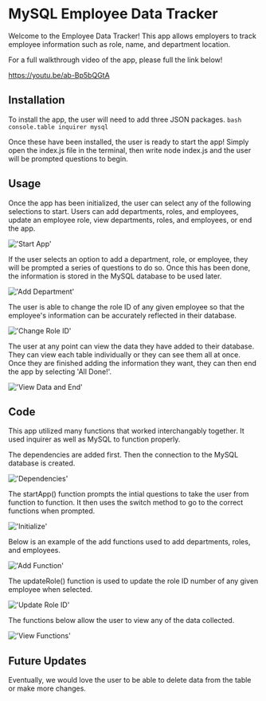 # MySQL Employee Data Tracker

Welcome to the Employee Data Tracker! This app allows employers to track employee information such as role, name, and department location. 

For a full walkthrough video of the app, please full the link below!

https://youtu.be/ab-Bp5bQGtA

## Installation

To install the app, the user will need to add three JSON packages.
``bash
console.table
inquirer
mysql
``

Once these have been installed, the user is ready to start the app! Simply open the index.js file in the terminal, then write node index.js and the user will be prompted questions to begin.

## Usage

Once the app has been initialized, the user can select any of the following selections to start. Users can add departments, roles, and employees, update an employee role, view departments, roles, and employees, or end the app.

!['Start App'](https://github.com/rhowe20/mysql-employee-tracker/blob/main/images/starting-app.png)

If the user selects an option to add a department, role, or employee, they will be prompted a series of questions to do so. Once this has been done, the information is stored in the MySQL database to be used later.

!['Add Department'](https://github.com/rhowe20/mysql-employee-tracker/blob/main/images/add-dept.png)

The user is able to change the role ID of any given employee so that the employee's information can be accurately reflected in their database.

!['Change Role ID'](https://github.com/rhowe20/mysql-employee-tracker/blob/main/images/change-roleID.png)

The user at any point can view the data they have added to their database. They can view each table individually or they can see them all at once. Once they are finished adding the information they want, they can then end the app by selecting 'All Done!'.

!['View Data and End'](https://github.com/rhowe20/mysql-employee-tracker/blob/main/images/view-data-and-finish.png)

## Code

This app utilized many functions that worked interchangably together. It used inquirer as well as MySQL to function properly.

The dependencies are added first. Then the connection to the MySQL database is created.

!['Dependencies'](https://github.com/rhowe20/mysql-employee-tracker/blob/main/images/add-dependencies.png)

The startApp() function prompts the intial questions to take the user from function to function. It then uses the switch method to go to the correct functions when prompted.

!['Initialize'](https://github.com/rhowe20/mysql-employee-tracker/blob/main/images/initialize.png)

Below is an example of the add functions used to add departments, roles, and employees. 

!['Add Function'](https://github.com/rhowe20/mysql-employee-tracker/blob/main/images/add-function.png)

The updateRole() function is used to update the role ID number of any given employee when selected. 

!['Update Role ID'](https://github.com/rhowe20/mysql-employee-tracker/blob/main/images/update-roleID-function.png)

The functions below allow the user to view any of the data collected.

!['View Functions'](https://github.com/rhowe20/mysql-employee-tracker/blob/main/images/view-functions.png)

## Future Updates

Eventually, we would love the user to be able to delete data from the table or make more changes.